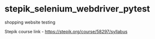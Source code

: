 # stepik_selenium_webdriver_pytest
shopping website testing

Stepik course link - https://stepik.org/course/58297/syllabus
